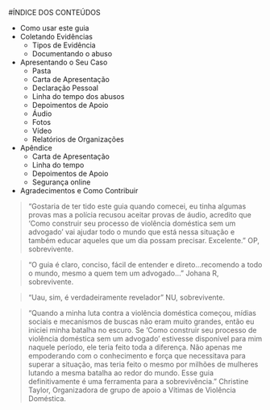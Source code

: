 #ÍNDICE DOS CONTEÚDOS
* Como usar este guia
* Coletando Evidências
   * Tipos de Evidência
   * Documentando o abuso
* Apresentando o Seu Caso
   * Pasta
   * Carta de Apresentação
   * Declaração Pessoal
   * Linha do tempo dos abusos
   * Depoimentos de Apoio
   * Áudio
   * Fotos
   * Vídeo
   * Relatórios de Organizações
* Apêndice
   * Carta de Apresentação
   * Linha do tempo
   * Depoimentos de Apoio
   * Segurança online
* Agradecimentos e Como Contribuir

<blockquote>“Gostaria de ter tido este guia quando comecei, eu tinha algumas provas mas a polícia recusou aceitar provas de áudio, acredito que ‘Como construir seu processo de violência doméstica sem um advogado’ vai ajudar todo o mundo que está nessa situação e também educar aqueles que um dia possam precisar. Excelente.” <span>OP, sobrevivente.</span></blockquote>
<blockquote>“O guia é claro, conciso, fácil de entender e direto...recomendo a todo o mundo, mesmo a quem tem um advogado…”  <span>Johana R, sobrevivente.</span></blockquote>
<blockquote>“Uau, sim, é verdadeiramente revelador”  <span>NU, sobrevivente.</span></blockquote>
<blockquote>“Quando a minha luta contra a violência doméstica começou, mídias sociais e mecanismos de buscas não eram muito grandes, então eu iniciei minha batalha no escuro. Se ‘Como construir seu processo de violência doméstica sem um advogado’ estivesse disponível para mim naquele período, ele teria feito toda a diferença. Não apenas me empoderando com o conhecimento e força que necessitava para superar a situação, mas teria feito o mesmo por milhões de mulheres lutando a mesma batalha ao redor do mundo. Esse guia definitivamente é uma ferramenta para a sobrevivência.”  <span>Christine Taylor, Organizadora de grupo de apoio a Vítimas de Violência Doméstica.</span></blockquote>